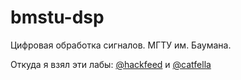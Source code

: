 # bmstu-dsp
Цифровая обработка сигналов. МГТУ им. Баумана.

Откуда я взял эти лабы: [@hackfeed](https://github.com/hackfeed) и [@catfella](https://github.com/catfella)
